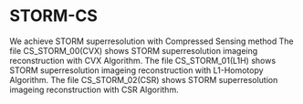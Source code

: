 # STORM-CS
We achieve STORM superresolution with Compressed Sensing method 
The file CS_STORM_00(CVX) shows STORM superresolution imageing reconstruction with CVX Algorithm.
The file CS_STORM_01(L1H) shows STORM superresolution imageing reconstruction with L1-Homotopy Algorithm.
The file CS_STORM_02(CSR) shows STORM superresolution imageing reconstruction with CSR Algorithm.
